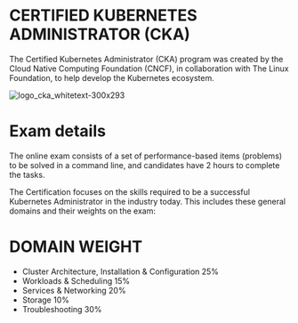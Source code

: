 # CERTIFIED KUBERNETES ADMINISTRATOR (CKA)
  The Certified Kubernetes Administrator (CKA) program was created by the Cloud Native Computing Foundation (CNCF), in collaboration with The Linux Foundation, to help develop the Kubernetes ecosystem.

![logo_cka_whitetext-300x293](https://github.com/kloudbytes/CKA/assets/140042680/30ea454d-bfc1-43c7-8908-ffada62ce493)

# Exam details
The online exam consists of a set of performance-based items (problems) to be solved in a command line, and candidates have 2 hours to complete the tasks.

The Certification focuses on the skills required to be a successful Kubernetes Administrator in the industry today. This includes these general domains and their weights on the exam:

# DOMAIN	WEIGHT
  * Cluster Architecture, Installation & Configuration	25%
  * Workloads & Scheduling	15%
  * Services & Networking	20%
  * Storage	10%
  * Troubleshooting	30%
